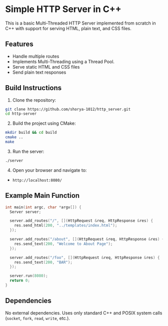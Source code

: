 # Simple HTTP Server in C++

This is a basic Multi-Threaded HTTP Server implemented from scratch in C++ with support for serving HTML, plain text, and CSS files.

## Features

- Handle multiple routes
- Implements Multi-Threading using a Thread Pool.
- Serve static HTML and CSS files
- Send plain text responses


## Build Instructions

1. Clone the repository:

```bash
git clone https://github.com/shorya-1012/http_server.git
cd http-server
````

2. Build the project using CMake:

```bash
mkdir build && cd build
cmake ..
make
```

3. Run the server:

```bash
./server
```

4. Open your browser and navigate to:

* `http://localhost:8080/`

## Example Main Function

```cpp
int main(int argc, char *argv[]) {
  Server server;

  server.add_routes("/", [](HttpRequest &req, HttpResponse &res) {
    res.send_html(200, "../templates/index.html");
  });

  server.add_routes("/about", [](HttpRequest &req, HttpResponse &res) {
    res.send_text(200, "Welcome to About Page");
  });

  server.add_routes("/foo", [](HttpRequest &req, HttpResponse &res) {
    res.send_text(200, "BAR");
  });

  server.run(8080);
  return 0;
}
```

## Dependencies

No external dependencies. Uses only standard C++ and POSIX system calls (`socket`, `fork`, `read`, `write`, etc.).
